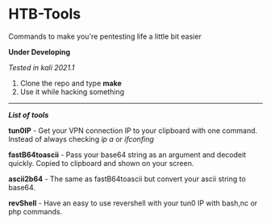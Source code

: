 # HTB-Tools
Commands to make you're pentesting life a little bit easier 

**Under Developing**

_Tested in kali 2021.1_

1. Clone the repo and type **make**
2. Use it while hacking something

---
_**List of tools**_

**tun0IP** - Get your VPN connection IP to your clipboard with one command. Instead of always checking _ip a_ or _ifconfing_

**fastB64toascii** - Pass your base64 string as an argument and decodeit quickly. Copied to clipboard and shown on your screen.

**ascii2b64** - The same as fastB64toascii but convert your ascii string to base64.

**revShell** - Have an easy to use revershell with your tun0 IP with bash,nc or php commands.
